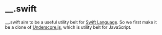 __.swift
========

__.swift aim to be a useful utility belt for [Swift Language](https://developer.apple.com/swift/).
So we first make it be a clone of [Underscore.js](http://underscorejs.org/), which is utility belt for JavaScript.
